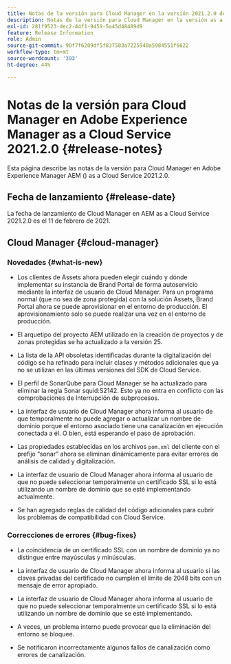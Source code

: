 ```yaml
---
title: Notas de la versión para Cloud Manager en la versión 2021.2.0 de AEM as a Cloud Service
description: Notas de la versión para Cloud Manager en la versión as a Cloud Service 2021.2.0 de Adobe Experience Manager AEM ()
exl-id: 281f9523-dec2-44f1-9459-5a45d48489d9
feature: Release Information
role: Admin
source-git-commit: 90f7f6209df5f837583a7225940a5984551f6622
workflow-type: tm+mt
source-wordcount: '393'
ht-degree: 44%

---
```


# Notas de la versión para Cloud Manager en Adobe Experience Manager as a Cloud Service 2021.2.0 {#release-notes}

Esta página describe las notas de la versión para Cloud Manager en Adobe Experience Manager AEM () as a Cloud Service 2021.2.0.

## Fecha de lanzamiento {#release-date}

La fecha de lanzamiento de Cloud Manager en AEM as a Cloud Service 2021.2.0 es el 11 de febrero de 2021.

## Cloud Manager {#cloud-manager}

### Novedades {#what-is-new}

* Los clientes de Assets ahora pueden elegir cuándo y dónde implementar su instancia de Brand Portal de forma autoservicio mediante la interfaz de usuario de Cloud Manager. Para un programa normal (que no sea de zona protegida) con la solución Assets, Brand Portal ahora se puede aprovisionar en el entorno de producción. El aprovisionamiento solo se puede realizar una vez en el entorno de producción.

* El arquetipo del proyecto AEM utilizado en la creación de proyectos y de zonas protegidas se ha actualizado a la versión 25.

* La lista de la API obsoletas identificadas durante la digitalización del código se ha refinado para incluir clases y métodos adicionales que ya no se utilizan en las últimas versiones del SDK de Cloud Service.

* El perfil de SonarQube para Cloud Manager se ha actualizado para eliminar la regla Sonar squid:S2142. Esto ya no entra en conflicto con las comprobaciones de Interrupción de subprocesos.

* La interfaz de usuario de Cloud Manager ahora informa al usuario de que temporalmente no puede agregar o actualizar un nombre de dominio porque el entorno asociado tiene una canalización en ejecución conectada a él. O bien, está esperando el paso de aprobación.

* Las propiedades establecidas en los archivos `pom.xml` del cliente con el prefijo “sonar” ahora se eliminan dinámicamente para evitar errores de análisis de calidad y digitalización.

* La interfaz de usuario de Cloud Manager ahora informa al usuario de que no puede seleccionar temporalmente un certificado SSL si lo está utilizando un nombre de dominio que se esté implementando actualmente.

* Se han agregado reglas de calidad del código adicionales para cubrir los problemas de compatibilidad con Cloud Service.

### Correcciones de errores  {#bug-fixes}

* La coincidencia de un certificado SSL con un nombre de dominio ya no distingue entre mayúsculas y minúsculas.

* La interfaz de usuario de Cloud Manager ahora informa al usuario si las claves privadas del certificado no cumplen el límite de 2048 bits con un mensaje de error apropiado.

* La interfaz de usuario de Cloud Manager ahora informa al usuario de que no puede seleccionar temporalmente un certificado SSL si lo está utilizando un nombre de dominio que se esté implementando.

* A veces, un problema interno puede provocar que la eliminación del entorno se bloquee.

* Se notificaron incorrectamente algunos fallos de canalización como errores de canalización.

